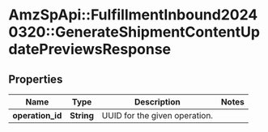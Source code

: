 # AmzSpApi::FulfillmentInbound20240320::GenerateShipmentContentUpdatePreviewsResponse

## Properties
Name | Type | Description | Notes
------------ | ------------- | ------------- | -------------
**operation_id** | **String** | UUID for the given operation. | 

